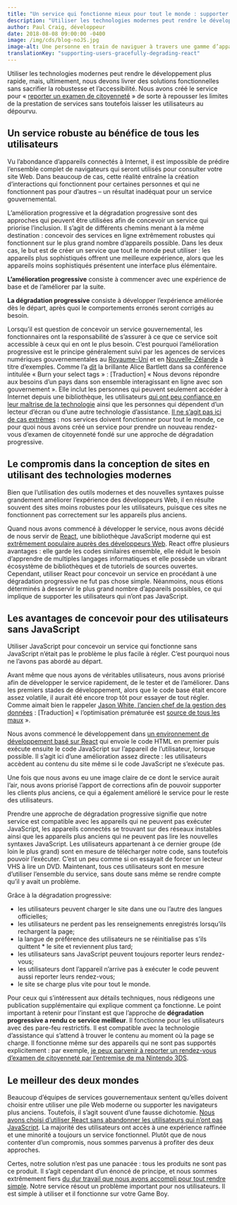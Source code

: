```yaml
---
title: "Un service qui fonctionne mieux pour tout le monde : supporter plus d’utilisateurs au moyen de la dégradation progressive dans React"
description: "Utiliser les technologies modernes peut rendre le développement plus rapide, mais, ultimement, nous devons livrer des solutions fonctionnelles sans sacrifier la robustesse et l’accessibilité. Nous avons créé le service pour « reporter un examen de citoyenneté » de sorte à repousser les limites de la prestation de services sans toutefois laisser les utilisateurs au dépourvu."
author: Paul Craig, développeur
date: 2018-08-08 09:00:00 -0400
image: /img/cds/blog-noJS.jpg
image-alt: Une personne en train de naviguer à travers une gamme d’appareils électroniques, y compris un téléphone à cadran, un téléphone à clapet, un ordinateur portable et une tour d’ordinateur de bureau.
translationKey: "supporting-users-gracefully-degrading-react"
---
```


Utiliser les technologies modernes peut rendre le développement plus rapide, mais, ultimement, nous devons livrer des solutions fonctionnelles sans sacrifier la robustesse et l’accessibilité. Nous avons créé le service pour « [reporter un examen de citoyenneté](https://rescheduler-dev.cds-snc.ca/?language=fr) » de sorte à repousser les limites de la prestation de services sans toutefois laisser les utilisateurs au dépourvu.

## Un service robuste au bénéfice de tous les utilisateurs

Vu l’abondance d’appareils connectés à Internet, il est impossible de prédire l’ensemble complet de navigateurs qui seront utilisés pour consulter votre site Web. Dans beaucoup de cas, cette réalité entraîne la création d’interactions qui fonctionnent pour certaines personnes et qui ne fonctionnent pas pour d’autres – un résultat inadéquat pour un service gouvernemental.

L’amélioration progressive et la dégradation progressive sont des approches qui peuvent être utilisées afin de concevoir un service qui priorise l’inclusion. Il s’agit de différents chemins menant à la même destination : concevoir des services en ligne extrêmement robustes qui fonctionnent sur le plus grand nombre d’appareils possible. Dans les deux cas, le but est de créer un service que tout le monde peut utiliser : les appareils plus sophistiqués offrent une meilleure expérience, alors que les appareils moins sophistiqués présentent une interface plus élémentaire.

**L’amélioration progressive** consiste à commencer avec une expérience de base et de l’améliorer par la suite.

**La dégradation progressive** consiste à développer l’expérience améliorée dès le départ, après quoi le comportements erronés seront corrigés au besoin.

Lorsqu’il est question de concevoir un service gouvernemental, les fonctionnaires ont la responsabilité de s’assurer à ce que ce service soit accessible à ceux qui en ont le plus besoin. C’est pourquoi l’amélioration progressive est le principe généralement suivi par les agences de services numériques gouvernementales au [Royaume-Uni](https://www.gov.uk/service-manual/technology/using-progressive-enhancement) et en [Nouvelle-Zélande](https://www.digital.govt.nz/standards-and-guidance/design-and-ux/browser-and-device-testing/) à titre d’exemples. Comme l’a [dit](https://www.youtube.com/watch?v=CUkMCQR4TpY&feature=youtu.be&t=523) la brillante Alice Bartlett dans sa conférence intitulée « Burn your select tags » : [Traduction] « Nous devons répondre aux besoins d’un pays dans son ensemble interagissant en ligne avec son gouvernement ». Elle inclut les personnes qui peuvent seulement accéder à Internet depuis une bibliothèque, les utilisateurs [qui ont peu confiance en leur maîtrise de la technologie](https://www.youtube.com/watch?v=CUkMCQR4TpY&feature=youtu.be&t=523) ainsi que les personnes qui dépendent d’un lecteur d’écran ou d’une autre technologie d’assistance. [Il ne s’agit pas ici de cas extrêmes](https://twitter.com/kyliehavelock/status/1023932609561341952) : nos services doivent fonctionner pour tout le monde, ce pour quoi nous avons créé un service pour prendre un nouveau rendez-vous d’examen de citoyenneté fondé sur une approche de dégradation progressive.

## Le compromis dans la conception de sites en utilisant des technologies modernes

Bien que l’utilisation des outils modernes et des nouvelles syntaxes puisse grandement améliorer l’expérience des développeurs Web, il en résulte souvent des sites moins robustes pour les utilisateurs, puisque ces sites ne fonctionnent pas correctement sur les appareils plus anciens.

Quand nous avons commencé à développer le service, nous avons décidé de nous servir de [React](https://reactjs.org/), une bibliothèque JavaScript moderne qui est [extrêmement populaire auprès des développeurs Web](https://insights.stackoverflow.com/survey/2018/#technology-most-loved-dreaded-and-wanted-frameworks-libraries-and-tools). React offre plusieurs avantages : elle garde les codes similaires ensemble, elle réduit le besoin d’apprendre de multiples langages informatiques et elle possède un vibrant écosystème de bibliothèques et de tutoriels de sources ouvertes. Cependant, utiliser React pour concevoir un service en procédant à une dégradation progressive ne fut pas chose simple. Néanmoins, nous étions déterminés à desservir le plus grand nombre d’appareils possibles, ce qui implique de supporter les utilisateurs qui n’ont pas JavaScript.

## Les avantages de concevoir pour des utilisateurs sans JavaScript

Utiliser JavaScript pour concevoir un service qui fonctionne sans JavaScript n’était pas le problème le plus facile à régler. C’est pourquoi nous ne l’avons pas abordé au départ.

Avant même que nous ayons de véritables utilisateurs, nous avons priorisé afin de développer le service rapidement, de le tester et de l’améliorer. Dans les premiers stades de développement, alors que le code base était encore assez volatile, il aurait été encore trop tôt pour essayer de tout régler. Comme aimait bien le rappeler [Jason White, l’ancien chef de la gestion des données](https://github.com/cds-snc/digital-canada-ca/commit/cd835e4c730bf247a5a85b323c63b9d5defb378d#diff-cae0f3940920ef2bda0b377bf60f9650L20-L27) : [Traduction] « l’optimisation prématurée est [source de tous les maux](http://wiki.c2.com/?PrematureOptimization) ». 

Nous avons commencé le développement dans [un environnement de développement basé sur React](https://github.com/jaredpalmer/after.js/blob/master/README.md) qui envoie le code HTML en premier puis exécute ensuite le code JavaScript sur l’appareil de l’utilisateur, lorsque possible. Il s’agit ici d’une amélioration assez directe : les utilisateurs accèdent au contenu du site même si le code JavaScript ne s’exécute pas.

Une fois que nous avons eu une image claire de ce dont le service aurait l’air, nous avons priorisé l’apport de corrections afin de pouvoir supporter les clients plus anciens, ce qui a également amélioré le service pour le reste des utilisateurs.

Prendre une approche de dégradation progressive signifie que notre service est compatible avec les appareils qui ne peuvent pas exécuter JavaScript, les appareils connectés se trouvant sur des réseaux instables ainsi que les appareils plus anciens qui ne peuvent pas lire les nouvelles syntaxes JavaScript. Les utilisateurs appartenant à ce dernier groupe (de loin le plus grand) sont en mesure de télécharger notre code, sans toutefois pouvoir l’exécuter. C’est un peu comme si on essayait de forcer un lecteur VHS à lire un DVD. Maintenant, tous ces utilisateurs sont en mesure d’utiliser l’ensemble du service, sans doute sans même se rendre compte qu’il y avait un problème.

Grâce à la dégradation progressive:
* les utilisateurs peuvent charger le site dans une ou l’autre des langues officielles;
* les utilisateurs ne perdent pas les renseignements enregistrés lorsqu’ils rechargent la page;
* la langue de préférence des utilisateurs ne se réinitialise pas s’ils quittent * le site et reviennent plus tard;
* les utilisateurs sans JavaScript peuvent toujours reporter leurs rendez-vous;
* les utilisateurs dont l’appareil n’arrive pas à exécuter le code peuvent aussi reporter leurs rendez-vous;
* le site se charge plus vite pour tout le monde.

Pour ceux qui s’intéressent aux détails techniques, nous rédigeons une publication supplémentaire qui explique comment ça fonctionne. Le point important à retenir pour l’instant est que l’approche de **dégradation progressive a rendu ce service meilleur**. Il fonctionne pour les utilisateurs avec des pare-feu restrictifs. Il est compatible avec la technologie d’assistance qui s’attend à trouver le contenu au moment où la page se charge. Il fonctionne même sur des appareils qui ne sont pas supportés explicitement : par exemple, [je peux parvenir à reporter un rendez-vous d’examen de citoyenneté par l’entremise de ma Nintendo 3DS](https://twitter.com/HillaryLorimer/status/1019322192440451073).

## Le meilleur des deux mondes

Beaucoup d’équipes de services gouvernementaux sentent qu’elles doivent choisir entre utiliser une pile Web moderne ou supporter les navigateurs plus anciens. Toutefois, il s’agit souvent d’une fausse dichotomie. [Nous avons choisi d’utiliser React sans abandonner les utilisateurs qui n’ont pas JavaScript](https://twitter.com/CDS_GC/status/1022142454634438661). La majorité des utilisateurs ont accès à une expérience raffinée et une minorité a toujours un service fonctionnel. Plutôt que de nous contenter d’un compromis, nous sommes parvenus à profiter des deux approches.

Certes, notre solution n’est pas une panacée : tous les produits ne sont pas ce produit. Il s’agit cependant d’un énoncé de principe, et nous sommes extrêmement fiers [du dur travail que nous avons accompli pour tout rendre simple](https://www.gov.uk/guidance/government-design-principles#do-the-hard-work-to-make-it-simple). Notre service résout un problème important pour nos utilisateurs. Il est simple à utiliser et il fonctionne sur votre Game Boy.